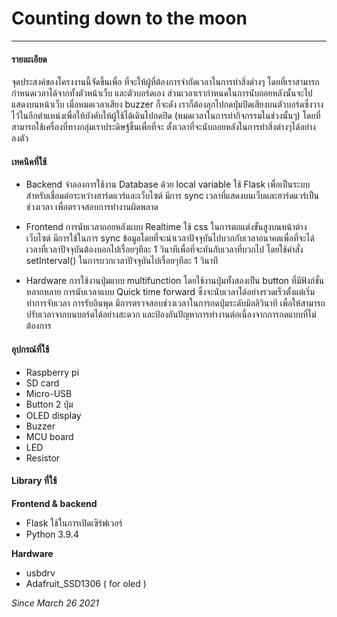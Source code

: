 Counting down to the moon
==================================
----------------------------------

#### รายละเอียด
จุดประสงค์ของโครงงานนี้จัดขึ้นเพื่อ ที่จะให้ผู้ที่ต้องการจำกัดเวลาในการทำสิ่งต่างๆ โดยที่เราสามารถกำหนดเวลาได้จากทั้งตัวหน้าเว็บ และตัวบอร์ดเอง ส่วนเวลาเรากำหนดในการนับถอยหลังนั้นจะไปแสดงบนหน้าเว็บ เมื่อหมดเวลาเสียง buzzer ก็จะดัง เราก็ต้องลุกไปกดปุ่มปิดเสียงบนตัวบอร์ดซึ่งวางไว้ในอีกตำแหน่งเพื่อให้บังคับให้ผู้ใช้ได้เดินไปกดปิด (หมดเวลาในการทำกิจกรรมในช่วงนั้นๆ) โดยที่สามารถใช้เครื่องที่ทางกลุ่มเราประดิษฐ์ขึ้นเพื่อที่จะ ตั้งเวลาที่จะนับถอยหลังในการทำสิ่งต่างๆได้อย่างลงตัว

#### เทคนิคที่ใช้

- Backend
จำลองการใช้งาน Database ด้วย local variable
ใช้ Flask เพื่อเป็นระบบสำหรับเชื่อมต่อระหว่างฮาร์ดแวร์และเว็บไซต์
มีการ sync เวลาที่แสดงบนเว็บและฮาร์ดแวร์เป็นช่วงเวลา เพื่อตรวจสอบการทำงานผิดพลาด

- Frontend
การนับเวลาถอยหลังแบบ Realtime
ใช้ css ในการตกแต่งขั้นสูงบนหน้าต่างเว็บไซต์
มีการใช้ในการ sync ข้อมูลโดยที่จะนำเวลาปัจจุบันไปบวกกับเวลาอนาคตเพื่อที่จะได้เวลาที่เวลาปัจจุบันต้องบอกไปเรื่อยๆทีละ 1 วินาทีเพื่อที่จะทันกับเวลาที่บวกไป โดยใช้คำสั่ง setInterval() ในการบวกเวลาปัจจุบันไปเรื่อยๆทีละ 1 วินาที

- Hardware
การใช้งานปุ่มแบบ multifunction โดยใช้งานปุ่มทั้งสองเป็น button ที่มีฟังก์ชั่นหลากหลาย
การนับเวลาแบบ Quick time forward ซึ่งจะนับเวลาได้อย่างรวดเร็วตั้งแต่เริ่มทำการจับเวลา
การรับอินพุด มีการตรวจสอบช่วงเวลาในการกดปุ่มระดับมิลลิวินาที เพื่อให้สามารถปรับเวลาจากบนบอร์ดได้อย่างสะดวก และป้องกันปัญหาการทำงานต่อเนื่องจากการกดแบบที่ไม่ต้องการ

#### อุปกรณ์ที่ใช้
- Raspberry pi
- SD card
- Micro-USB
- Button 2 ปุ่ม
- OLED display
- Buzzer
- MCU board
- LED
- Resistor

#### Library ที่ใช้
**Frontend & backend**
- Flask ใช้ในการเปิดเซิร์ฟเวอร์
- Python 3.9.4

**Hardware**
- usbdrv
- Adafruit_SSD1306 ( for oled )

_Since March 26 2021_
